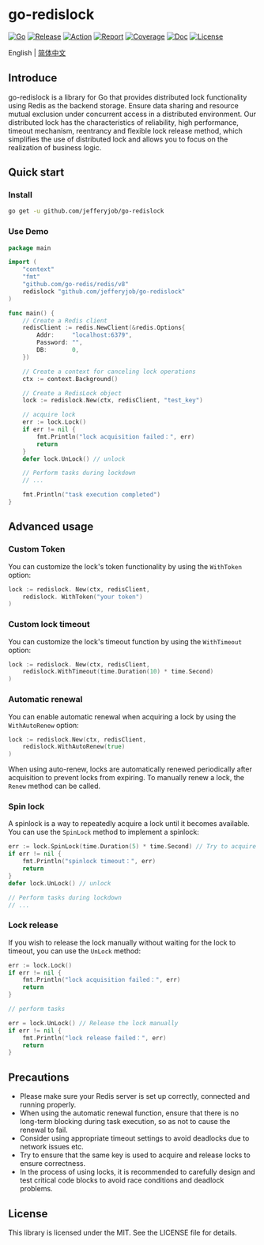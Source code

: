 # go-redislock

[![Go](https://img.shields.io/badge/Go->=1.18-green)](https://go.dev)
[![Release](https://img.shields.io/github/v/release/jefferyjob/go-redislock.svg)](https://github.com/jefferyjob/go-redislock/releases)
[![Action](https://github.com/jefferyjob/go-redislock/workflows/Go/badge.svg?branch=main)](https://github.com/jefferyjob/go-redislock/actions)
[![Report](https://goreportcard.com/badge/github.com/jefferyjob/go-redislock)](https://goreportcard.com/report/github.com/jefferyjob/go-redislock)
[![Coverage](https://codecov.io/gh/jefferyjob/go-redislock/branch/main/graph/badge.svg)](https://codecov.io/gh/jefferyjob/go-redislock)
[![Doc](https://img.shields.io/badge/go.dev-reference-brightgreen?logo=go&logoColor=white&style=flat)](https://pkg.go.dev/github.com/jefferyjob/go-redislock)
[![License](https://img.shields.io/github/license/jefferyjob/go-redislock)](https://github.com/jefferyjob/go-redislock/blob/main/LICENSE)

English | [简体中文](README.cn.md)

## Introduce
go-redislock is a library for Go that provides distributed lock functionality using Redis as the backend storage. Ensure data sharing and resource mutual exclusion under concurrent access in a distributed environment. Our distributed lock has the characteristics of reliability, high performance, timeout mechanism, reentrancy and flexible lock release method, which simplifies the use of distributed lock and allows you to focus on the realization of business logic.

## Quick start

### Install
```bash
go get -u github.com/jefferyjob/go-redislock
```

### Use Demo
```go
package main

import (
    "context"
    "fmt"
    "github.com/go-redis/redis/v8"
	redislock "github.com/jefferyjob/go-redislock"
)

func main() {
    // Create a Redis client
    redisClient := redis.NewClient(&redis.Options{
        Addr:     "localhost:6379",
        Password: "",
        DB:       0,
    })

    // Create a context for canceling lock operations
    ctx := context.Background()

    // Create a RedisLock object
    lock := redislock.New(ctx, redisClient, "test_key")

    // acquire lock
    err := lock.Lock()
    if err != nil {
        fmt.Println("lock acquisition failed：", err)
        return
    }
    defer lock.UnLock() // unlock

    // Perform tasks during lockdown
    // ...

    fmt.Println("task execution completed")
}
```

## Advanced usage

### Custom Token
You can customize the lock's token functionality by using the `WithToken` option:
```go
lock := redislock. New(ctx, redisClient,
    redislock. WithToken("your token")
)
```

### Custom lock timeout
You can customize the lock's timeout function by using the `WithTimeout` option:
```go
lock := redislock. New(ctx, redisClient,
    redislock.WithTimeout(time.Duration(10) * time.Second)
)
```

### Automatic renewal
You can enable automatic renewal when acquiring a lock by using the `WithAutoRenew` option:
```go
lock := redislock.New(ctx, redisClient,
	redislock.WithAutoRenew(true)
)
```

When using auto-renew, locks are automatically renewed periodically after acquisition to prevent locks from expiring. To manually renew a lock, the `Renew` method can be called.

### Spin lock
A spinlock is a way to repeatedly acquire a lock until it becomes available. You can use the `SpinLock` method to implement a spinlock:
```go
err := lock.SpinLock(time.Duration(5) * time.Second) // Try to acquire the lock, wait up to 5 seconds
if err != nil {
    fmt.Println("spinlock timeout：", err)
    return
}
defer lock.UnLock() // unlock

// Perform tasks during lockdown
// ...
```

### Lock release
If you wish to release the lock manually without waiting for the lock to timeout, you can use the `UnLock` method:
```go
err := lock.Lock()
if err != nil {
    fmt.Println("lock acquisition failed：", err)
    return
}

// perform tasks

err = lock.UnLock() // Release the lock manually
if err != nil {
    fmt.Println("lock release failed：", err)
    return
}
```

## Precautions
- Please make sure your Redis server is set up correctly, connected and running properly.
- When using the automatic renewal function, ensure that there is no long-term blocking during task execution, so as not to cause the renewal to fail.
- Consider using appropriate timeout settings to avoid deadlocks due to network issues etc.
- Try to ensure that the same key is used to acquire and release locks to ensure correctness.
- In the process of using locks, it is recommended to carefully design and test critical code blocks to avoid race conditions and deadlock problems.

## License
This library is licensed under the MIT. See the LICENSE file for details.

